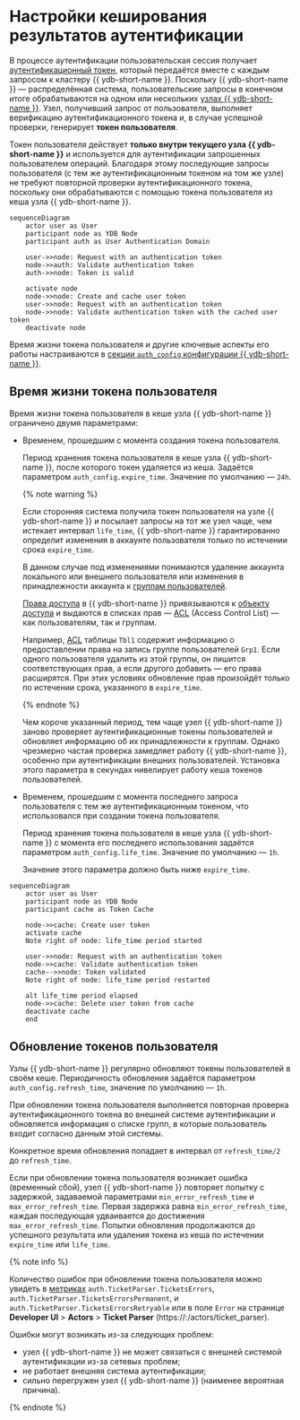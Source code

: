 # Настройки кеширования результатов аутентификации

В процессе аутентификации пользовательская сессия получает [аутентификационный токен](../concepts/glossary.md#auth-token), который передаётся вместе с каждым запросом к кластеру {{ ydb-short-name }}. Поскольку {{ ydb-short-name }} — распределённая система, пользовательские запросы в конечном итоге обрабатываются на одном или нескольких [узлах {{ ydb-short-name }}](../concepts/glossary.md#node). Узел, получивший запрос от пользователя, выполняет верификацию аутентификационного токена и, в случае успешной проверки, генерирует **токен пользователя**.

Токен пользователя действует **только внутри текущего узла {{ ydb-short-name }}** и используется для аутентификации запрошенных пользователем операций. Благодаря этому последующие запросы пользователя (с тем же аутентификационным токеном на том же узле) не требуют повторной проверки аутентификационного токена, поскольку они обрабатываются с помощью токена пользователя из кеша узла {{ ydb-short-name }}.

```mermaid
sequenceDiagram
    actor user as User
    participant node as YDB Node
    participant auth as User Authentication Domain

    user->>node: Request with an authentication token
    node->>auth: Validate authentication token
    auth->>node: Token is valid

    activate node
    node->>node: Create and cache user token
    user->>node: Request with an authentication token
    node->>node: Validate authentication token with the cached user token
    deactivate node
```

Время жизни токена пользователя и другие ключевые аспекты его работы настраиваются в [секции `auth_config` конфигурации {{ ydb-short-name }}](../reference/configuration/auth_config.md#caching-auth-results).

## Время жизни токена пользователя

Время жизни токена пользователя в кеше узла {{ ydb-short-name }} ограничено двумя параметрами:

- Временем, прошедшим с момента создания токена пользователя.

    Период хранения токена пользователя в кеше узла {{ ydb-short-name }}, после которого токен удаляется из кеша. Задаётся параметром `auth_config.expire_time`. Значение по умолчанию — `24h`.

    {% note warning %}

    Если сторонняя система получила токен пользователя на узле {{ ydb-short-name }} и посылает запросы на тот же узел чаще, чем истекает интервал `life_time`, {{ ydb-short-name }} гарантированно определит изменения в аккаунте пользователя только по истечении срока `expire_time`.

    В данном случае под изменениями понимаются удаление аккаунта локального или внешнего пользователя или изменения в принадлежности аккаунта к [группам пользователей](./authorization.md#group).

    [Права доступа](../concepts/glossary.md#access-right) в {{ ydb-short-name }} привязываются к [объекту доступа](../concepts/glossary.md#access-object) и выдаются в списках прав — [ACL](../concepts/glossary.md#access-control-list) (Access Control List) — как пользователям, так и группам.


    Например, [ACL](../concepts/glossary.md#access-control-list) таблицы `Tbl1` содержит информацию о предоставлении права на запись группе пользователей `Grp1`. Если одного пользователя удалить из этой группы, он лишится соответствующих прав, а если другого добавить — его права расширятся. При этих условиях обновление прав произойдёт только по истечении срока, указанного в `expire_time`.

    {% endnote %}

    Чем короче указанный период, тем чаще узел {{ ydb-short-name }} заново проверяет аутентификационные токены пользователей и обновляет информацию об их принадлежности к группам. Однако чрезмерно частая проверка замедляет работу {{ ydb-short-name }}, особенно при аутентификации внешних пользователей. Установка этого параметра в секундах нивелирует работу кеша токенов пользователей.

- Временем, прошедшим с момента последнего запроса пользователя с тем же аутентификационным токеном, что использовался при создании токена пользователя.

    Период хранения токена пользователя в кеше узла {{ ydb-short-name }} с момента его последнего использования задаётся параметром `auth_config.life_time`. Значение по умолчанию — `1h`.

    Значение этого параметра должно быть ниже `expire_time`.

```mermaid
sequenceDiagram
    actor user as User
    participant node as YDB Node
    participant cache as Token Cache

    node->>cache: Create user token
    activate cache
    Note right of node: life_time period started

    user->>node: Request with an authentication token
    node->>cache: Validate authentication token
    cache-->>node: Token validated
    Note right of node: life_time period restarted

    alt life_time period elapsed
    node->>cache: Delete user token from cache
    deactivate cache
    end
```

## Обновление токенов пользователя

Узлы {{ ydb-short-name }} регулярно обновляют токены пользователей в своём кеше. Периодичность обновления задаётся параметром `auth_config.refresh_time`, значение по умолчанию — `1h`.

При обновлении токена пользователя выполняется повторная проверка аутентификационного токена во внешней системе аутентификации и обновляется информация о списке групп, в которые пользователь входит согласно данным этой системы.

Конкретное время обновления попадает в интервал от `refresh_time/2` до `refresh_time`.

Если при обновлении токена пользователя возникает ошибка (временный сбой), узел {{ ydb-short-name }} повторяет попытку с задержкой, задаваемой параметрами `min_error_refresh_time` и `max_error_refresh_time`. Первая задержка равна `min_error_refresh_time`, каждая последующая удваивается до достижения `max_error_refresh_time`. Попытки обновления продолжаются до успешного результата или удаления токена из кеша по истечении `expire_time` или `life_time`.

{% note info %}

Количество ошибок при обновлении токена пользователя можно увидеть в [метриках](../reference/observability/metrics/index.md) `auth.TicketParser.TicketsErrors`, `auth.TicketParser.TicketsErrorsPermanent`, и `auth.TicketParser.TicketsErrorsRetryable` или в поле `Error` на странице **Developer UI** > **Actors** > **Ticket Parser** (https://<ydb-server-address>:<ydb-port>/actors/ticket_parser).

Ошибки могут возникать из-за следующих проблем:

- узел {{ ydb-short-name }} не может связаться с внешней системой аутентификации из-за сетевых проблем;
- не работает внешняя система аутентификации;
- сильно перегружен узел {{ ydb-short-name }} (наименее вероятная причина).

{% endnote %}
